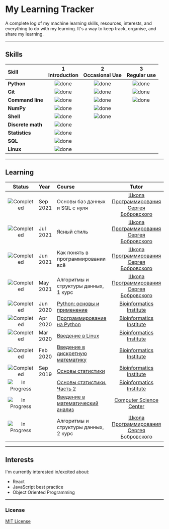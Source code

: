 # My Learning Tracker

A complete log of my machine learning skills, resources, interests, and everything to do with my learning. It's a way to keep track, organise, and share my learning.

----

## Skills

[done]: https://user-images.githubusercontent.com/29199184/32275438-8385f5c0-bf0b-11e7-9406-42265f71e2bd.png "Done"

|               Skill              | 1<br>Introduction | 2<br>Occasional Use    | 3<br>Regular use |
|:-------------------------------- |:-----------------:|:----------------------:|:----------------:|
|**Python**                        | ![done][done]     | ![done][done]          | ![done][done]    |
|**Git**                           | ![done][done]     | ![done][done]          | ![done][done]    |
|**Command line**                  | ![done][done]     | ![done][done]          | ![done][done]    |
|**NumPy**                         | ![done][done]     | ![done][done]          |                  |
|**Shell**                         | ![done][done]     | ![done][done]          |                  |
|**Discrete math**                 | ![done][done]     |                        |                  |
|**Statistics**                    | ![done][done]     |                        |                  |
|**SQL**                           | ![done][done]     |                        |                  |
|**Linux**                         | ![done][done]     |                        |                  |

----

## Learning

[//]: # (Status images)

[Completed]: https://user-images.githubusercontent.com/29199184/32275438-8385f5c0-bf0b-11e7-9406-42265f71e2bd.png "Completed"
[In Progress]: https://user-images.githubusercontent.com/29199184/34462881-7305ddac-ee4d-11e7-9b57-589424820da4.png "In Progress"
[Soon]: https://user-images.githubusercontent.com/29199184/34462916-d5c37bd4-ee4d-11e7-9f4a-d57f2243281b.png "Soon"

|            Status           |   Year     | Course                                                          |                Tutor                        |
|:---------------------------:|:-----------|:----------------------------------------------------------------|:-------------------------------------------:|
| ![Completed][Completed]     | Sep 2021   | Основы баз данных и SQL с нуля                                  | [Школа Программирования Сергея Бобровского] |
| ![Completed][Completed]     | Jul 2021   | Ясный стиль                                                     | [Школа Программирования Сергея Бобровского] |
| ![Completed][Completed]     | Jun 2021   | Как понять в программировании всё                               | [Школа Программирования Сергея Бобровского] |
| ![Completed][Completed]     | May 2021   | Алгоритмы и структуры данных, 1 курс                            | [Школа Программирования Сергея Бобровского] |
| ![Completed][Completed]     | Jun 2020   | [Python: основы и применение]                                   | [Bioinformatics Institute]                  |
| ![Completed][Completed]     | Apr 2020   | [Программирование на Python]                                    | [Bioinformatics Institute]                  |
| ![Completed][Completed]     | Mar 2020   | [Введение в Linux]                                              | [Bioinformatics Institute]                  |
| ![Completed][Completed]     | Feb 2020   | [Введение в дискретную математику]                              | [Bioinformatics Institute]                  |
| ![Completed][Completed]     | Sep 2019   | [Основы статистики]                                             | [Bioinformatics Institute]                  |
| ![In Progress][In Progress] |            | [Основы статистики. Часть 2]                                    | [Bioinformatics Institute]                  |
| ![In Progress][In Progress] |            | [Введение в математический анализ]                              | [Computer Science Center]                   |
| ![In Progress][In Progress] |            | Алгоритмы и структуры данных, 2 курс                            | [Школа Программирования Сергея Бобровского] |

[//]: # (Reference links to courses)

[Python: основы и применение]: https://stepik.org/course/512/
[Программирование на Python]: https://stepik.org/course/67/
[Введение в Linux]: https://stepik.org/course/73/
[Введение в дискретную математику]: https://stepik.org/course/902/
[Основы статистики]: https://stepik.org/course/76/
[Основы статистики. Часть 2]: https://stepik.org/course/524/
[Введение в математический анализ]: https://stepik.org/course/95/

[//]: # (Reference links to tutors)

[Bioinformatics Institute]: https://bioinf.me/
[Computer Science Center]: https://compscicenter.ru/
[Школа Программирования Сергея Бобровского]: https://vk.com/lambda_brain

----

## Interests

I'm currently interested in/excited about:

+ React
+ JavaScript best practice
+ Object Oriented Programming

----

### License

[MIT License](https://github.com/Syknapse/My-Learning-Tracker/blob/master/LICENSE)
